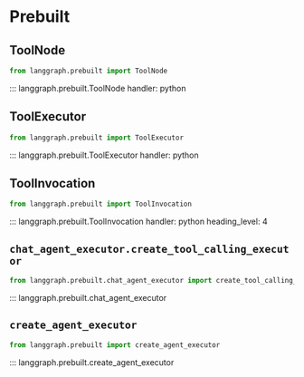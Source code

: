 # Prebuilt

## ToolNode

```python
from langgraph.prebuilt import ToolNode
```

::: langgraph.prebuilt.ToolNode
    handler: python
    

## ToolExecutor

```python
from langgraph.prebuilt import ToolExecutor
```

::: langgraph.prebuilt.ToolExecutor
    handler: python
    

## ToolInvocation

```python
from langgraph.prebuilt import ToolInvocation
```

::: langgraph.prebuilt.ToolInvocation
    handler: python
    heading_level: 4


## `chat_agent_executor.create_tool_calling_executor`

```python
from langgraph.prebuilt.chat_agent_executor import create_tool_calling_executor
```

::: langgraph.prebuilt.chat_agent_executor

## `create_agent_executor`

```python
from langgraph.prebuilt import create_agent_executor
```

::: langgraph.prebuilt.create_agent_executor
